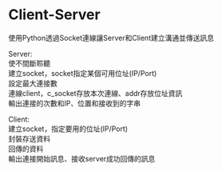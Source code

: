 # Client-Server
使用Python透過Socket連線讓Server和Client建立溝通並傳送訊息

Server:  
使不間斷聆聽  
建立socket，socket指定某個可用位址(IP/Port)  
設定最大連接數  
連線client，c_socket存放本次連線、addr存放位址資訊  
輸出連接的次數和IP、位置和接收到的字串  
  
Client:  
建立socket，指定要用的位址(IP/Port)  
封裝存送資料  
回傳的資料  
輸出連接開始訊息、接收server成功回傳的訊息  

